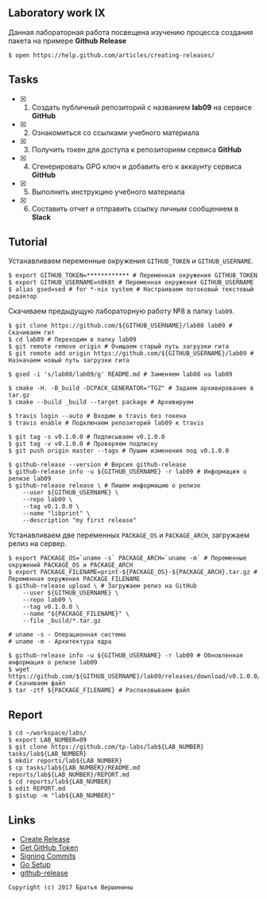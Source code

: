 ## Laboratory work IX

Данная лабораторная работа посвещена изучению процесса создания пакета на примере **Github Release**

```ShellSession
$ open https://help.github.com/articles/creating-releases/
```

## Tasks

- [x] 1. Создать публичный репозиторий с названием **lab09** на сервисе **GitHub**
- [X] 2. Ознакомиться со ссылками учебного материала
- [X] 3. Получить токен для доступа к репозиториям сервиса **GitHub**
- [X] 4. Сгенерировать GPG ключ и добавить его к аккаунту сервиса **GitHub**
- [X] 5. Выполнить инструкцию учебного материала
- [X] 6. Составить отчет и отправить ссылку личным сообщением в **Slack**

## Tutorial

Устанавливаем переменные окружения `GITHUB_TOKEN` и `GITHUB_USERNAME`.
```ShellSession
$ export GITHUB_TOKEN=************ # Переменная окружения GITHUB_TOKEN
$ export GITHUB_USERNAME=n0k8t # Переменная окружения GITHUB_USERNAME
$ alias gsed=sed # for *-nix system # Настраиваем потоковый текстовый редактор
```

Скачиваем предыдущую лабораторную работу №8 в папку `lab09`.
```ShellSession
$ git clone https://github.com/${GITHUB_USERNAME}/lab08 lab09 # Скачиваем гит
$ cd lab09 # Переходим в папку lab09
$ git remote remove origin # Очищаем старый путь загрузки гита
$ git remote add origin https://github.com/${GITHUB_USERNAME}/lab09 # Назначаем новый путь загрузки гита
```

```ShellSession
$ gsed -i 's/lab08/lab09/g' README.md # Заменяем lab08 на lab09
```

```ShellSession
$ cmake -H. -B_build -DCPACK_GENERATOR="TGZ" # Задаем архивирование в tar.gz
$ cmake --build _build --target package # Архивируем
```

```ShellSession
$ travis login --auto # Входим в travis без токена
$ travis enable # Подключаем репозиторий lab09 к travis
```

```ShellSession
$ git tag -s v0.1.0.0 # Подписываем v0.1.0.0
$ git tag -v v0.1.0.0 # Проверяем подписку
$ git push origin master --tags # Пушим изменения под v0.1.0.0
```

```ShellSession
$ github-release --version # Версия github-release
$ github-release info -u ${GITHUB_USERNAME} -r lab09 # Информация о релизе lab09
$ github-release release \ # Пишем информацию о релизе
    --user ${GITHUB_USERNAME} \
    --repo lab09 \
    --tag v0.1.0.0 \
    --name "libprint" \
    --description "my first release"
```

Устанавливаем две переменных `PACKAGE_OS` и `PACKAGE_ARCH`, загружаем релиз на сервер.
```ShellSession
$ export PACKAGE_OS=`uname -s` PACKAGE_ARCH=`uname -m` # Переменные окружений PACKAGE_OS и PACKAGE_ARCH 
$ export PACKAGE_FILENAME=print-${PACKAGE_OS}-${PACKAGE_ARCH}.tar.gz # Переменная окружения PACKAGE_FILENAME
$ github-release upload \ # Загружаем релиз на GitHub
    --user ${GITHUB_USERNAME} \
    --repo lab09 \
    --tag v0.1.0.0 \
    --name "${PACKAGE_FILENAME}" \
    --file _build/*.tar.gz
    
# uname -s - Операционная система
# uname -m - Архитектура ядра
```

```ShellSession
$ github-release info -u ${GITHUB_USERNAME} -r lab09 # Обновленная информация о релизе lab09
$ wget https://github.com/${GITHUB_USERNAME}/lab09/releases/download/v0.1.0.0/${PACKAGE_FILENAME} # Скачиваем файл
$ tar -ztf ${PACKAGE_FILENAME} # Распаковываем файл
```

## Report

```ShellSession
$ cd ~/workspace/labs/
$ export LAB_NUMBER=09
$ git clone https://github.com/tp-labs/lab${LAB_NUMBER} tasks/lab${LAB_NUMBER}
$ mkdir reports/lab${LAB_NUMBER}
$ cp tasks/lab${LAB_NUMBER}/README.md reports/lab${LAB_NUMBER}/REPORT.md
$ cd reports/lab${LAB_NUMBER}
$ edit REPORT.md
$ gistup -m "lab${LAB_NUMBER}"
```

## Links

- [Create Release](https://help.github.com/articles/creating-releases/)
- [Get GitHub Token](https://help.github.com/articles/creating-a-personal-access-token-for-the-command-line/)
- [Signing Commits](https://help.github.com/articles/signing-commits-with-gpg/)
- [Go Setup](http://www.golangbootcamp.com/book/get_setup)
- [github-release](https://github.com/aktau/github-release)

```
Copyright (c) 2017 Братья Вершинины
```
